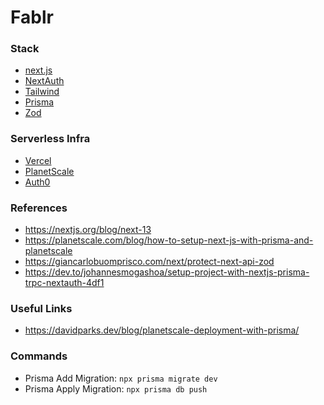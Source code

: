 # Fablr

### Stack

 - [next.js](https://github.com/vercel/next.js/)
 - [NextAuth](https://next-auth.js.org/getting-started/introduction)
 - [Tailwind](https://tailwindcss.com/)
 - [Prisma](https://github.com/prisma/prisma)
 - [Zod](https://github.com/colinhacks/zod)

### Serverless Infra

 - [Vercel](https://vercel.com/)
 - [PlanetScale](https://planetscale.com/)
 - [Auth0](https://auth0.com/)


### References

 - https://nextjs.org/blog/next-13
 - https://planetscale.com/blog/how-to-setup-next-js-with-prisma-and-planetscale
 - https://giancarlobuomprisco.com/next/protect-next-api-zod
 - https://dev.to/johannesmogashoa/setup-project-with-nextjs-prisma-trpc-nextauth-4df1

 ### Useful Links
 - https://davidparks.dev/blog/planetscale-deployment-with-prisma/

### Commands
 - Prisma Add Migration: `npx prisma migrate dev`
 - Prisma Apply Migration: `npx prisma db push`